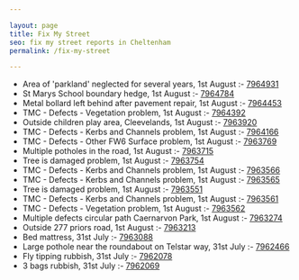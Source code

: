 ```yaml
---

layout: page
title: Fix My Street
seo: fix my street reports in Cheltenham
permalink: /fix-my-street

---
```


<!-- fix_marker starts -->

- Area of 'parkland' neglected for several years, 1st August :- [7964931](https://www.fixmystreet.com/report/7964931)
- St Marys School boundary hedge, 1st August :- [7964784](https://www.fixmystreet.com/report/7964784)
- Metal bollard left behind after pavement repair, 1st August :- [7964453](https://www.fixmystreet.com/report/7964453)
- TMC - Defects - Vegetation problem, 1st August :- [7964392](https://www.fixmystreet.com/report/7964392)
- Outside children play area, Cleevelands, 1st August :- [7963920](https://www.fixmystreet.com/report/7963920)
- TMC - Defects - Kerbs and Channels problem, 1st August :- [7964166](https://www.fixmystreet.com/report/7964166)
- TMC - Defects - Other FW6  Surface problem, 1st August :- [7963769](https://www.fixmystreet.com/report/7963769)
- Multiple potholes in the road, 1st August :- [7963715](https://www.fixmystreet.com/report/7963715)
- Tree is damaged problem, 1st August :- [7963754](https://www.fixmystreet.com/report/7963754)
- TMC - Defects - Kerbs and Channels problem, 1st August :- [7963566](https://www.fixmystreet.com/report/7963566)
- TMC - Defects - Kerbs and Channels problem, 1st August :- [7963565](https://www.fixmystreet.com/report/7963565)
- Tree is damaged problem, 1st August :- [7963551](https://www.fixmystreet.com/report/7963551)
- TMC - Defects - Kerbs and Channels problem, 1st August :- [7963561](https://www.fixmystreet.com/report/7963561)
- TMC - Defects - Vegetation problem, 1st August :- [7963562](https://www.fixmystreet.com/report/7963562)
- Multiple defects circular path Caernarvon Park, 1st August :- [7963274](https://www.fixmystreet.com/report/7963274)
- Outside 277 priors road, 1st August :- [7963213](https://www.fixmystreet.com/report/7963213)
- Bed mattress, 31st July :- [7963088](https://www.fixmystreet.com/report/7963088)
- Large pothole near the roundabout on Telstar way, 31st July :- [7962466](https://www.fixmystreet.com/report/7962466)
- Fly tipping rubbish, 31st July :- [7962078](https://www.fixmystreet.com/report/7962078)
- 3 bags rubbish, 31st July :- [7962069](https://www.fixmystreet.com/report/7962069)

<!-- fix_marker ends -->